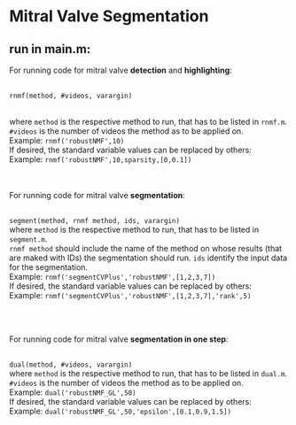 # Mitral Valve Segmentation

## run in main.m:

For running code for mitral valve **detection** and **highlighting**:  <br> <br>

`rnmf(method, #videos, varargin)` <br> <br>

where  `method` is the respective method to run, that has to be listed in `rnmf.m`. <br>
`#videos` is the number of videos the method as to be applied on.<br>
Example: `rnmf('robustNMF',10)`<br>
If desired, the standard variable values can be replaced by others:<br>
Example: `rnmf('robustNMF',10,sparsity,[0,0.1])`<br>

 <br> <br>
For running code for mitral valve **segmentation**: <br> <br>

`segment(method, rnmf method, ids, varargin)` <br> 
where  `method` is the respective method to run, that has to be listed in `segment.m`. <br>
`rnmf method` should include the name of the method on whose results (that are maked with IDs) the segmentation should run. `ids` identify the input data for the segmentation.<br>
Example: `rnmf('segmentCVPlus','robustNMF',[1,2,3,7])`<br>
If desired, the standard variable values can be replaced by others:<br>
Example: `rnmf('segmentCVPlus','robustNMF',[1,2,3,7],'rank',5)`<br>


 <br> <br>

For running code for mitral valve **segmentation in one step**: <br> <br>

`dual(method, #videos, varargin)`<br>
where  `method` is the respective method to run, that has to be listed in `dual.m`. <br>
`#videos` is the number of videos the method as to be applied on.<br>
Example: `dual('robustNMF_GL',50)`<br>
If desired, the standard variable values can be replaced by others:<br>
Example: `dual('robustNMF_GL',50,'epsilon',[0.1,0.9,1.5])`<br>


